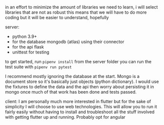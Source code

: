 in an effort to minimize the amount of libraries we need to learn, i will select libraries that are not as robust
this means that we will have to do more coding but it will be easier to understand, hopefully

server:

- python 3.9+
- for the database mongodb (atlas) using their connector
- for the api flask
- unittest for testing

to get started, run `pipenv install` from the server folder
you can run the test suite with `pipenv run pytest`

I recommend mostly ignoring the database at the start. Mongo is a document store so it's basically just objects (python dictionary). I would use the fixtures to define the data and the api then worry about persisting it in mongo once much of that work has been done and tests passed.

client:
I am personally much more interested in flutter but for the sake of simplicity I will choose to use web technologies.
This will allow you to run it fairly easily without having to install and troubleshoot all the stuff involved with getting flutter up and running. Probably opt for angular
